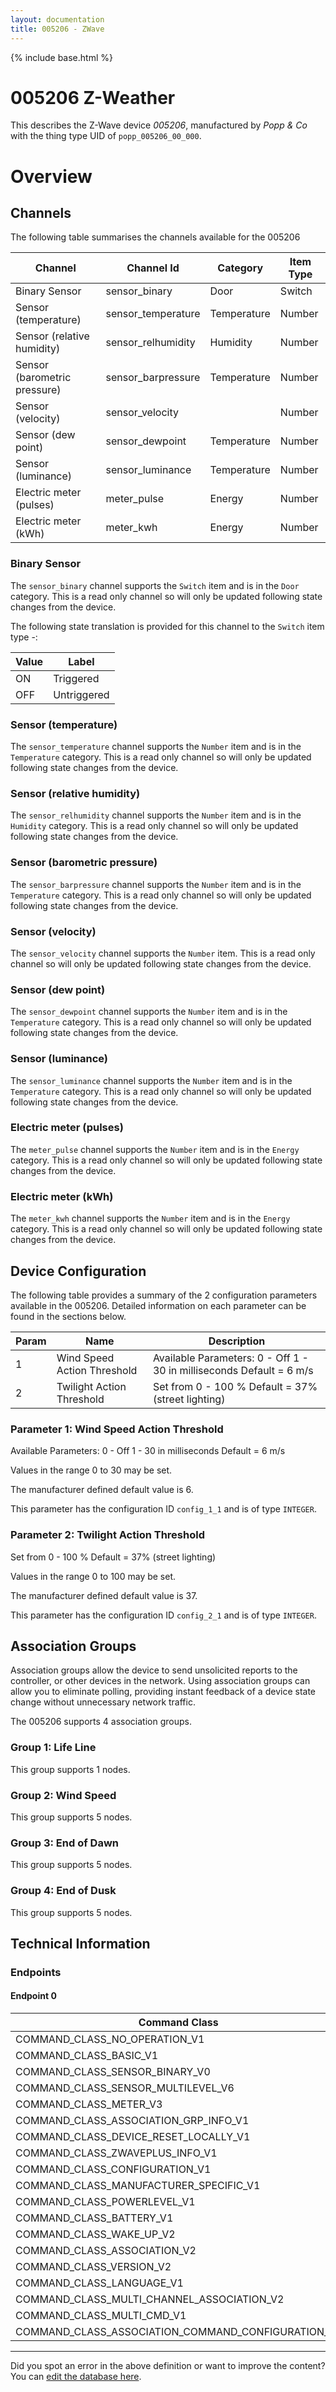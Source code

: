 ```yaml
---
layout: documentation
title: 005206 - ZWave
---
```


{% include base.html %}

# 005206 Z-Weather
This describes the Z-Wave device *005206*, manufactured by *Popp & Co* with the thing type UID of ```popp_005206_00_000```.

# Overview


## Channels

The following table summarises the channels available for the 005206

| Channel | Channel Id | Category | Item Type |
|---------|------------|----------|-----------|
| Binary Sensor | sensor_binary | Door | Switch | 
| Sensor (temperature) | sensor_temperature | Temperature | Number | 
| Sensor (relative humidity) | sensor_relhumidity | Humidity | Number | 
| Sensor (barometric pressure) | sensor_barpressure | Temperature | Number | 
| Sensor (velocity) | sensor_velocity |  | Number | 
| Sensor (dew point) | sensor_dewpoint | Temperature | Number | 
| Sensor (luminance) | sensor_luminance | Temperature | Number | 
| Electric meter (pulses) | meter_pulse | Energy | Number | 
| Electric meter (kWh) | meter_kwh | Energy | Number | 

### Binary Sensor

The ```sensor_binary``` channel supports the ```Switch``` item and is in the ```Door``` category. This is a read only channel so will only be updated following state changes from the device.

The following state translation is provided for this channel to the ```Switch``` item type -:

| Value | Label     |
|-------|-----------|
| ON | Triggered |
| OFF | Untriggered |

### Sensor (temperature)

The ```sensor_temperature``` channel supports the ```Number``` item and is in the ```Temperature``` category. This is a read only channel so will only be updated following state changes from the device.

### Sensor (relative humidity)

The ```sensor_relhumidity``` channel supports the ```Number``` item and is in the ```Humidity``` category. This is a read only channel so will only be updated following state changes from the device.

### Sensor (barometric pressure)

The ```sensor_barpressure``` channel supports the ```Number``` item and is in the ```Temperature``` category. This is a read only channel so will only be updated following state changes from the device.

### Sensor (velocity)

The ```sensor_velocity``` channel supports the ```Number``` item. This is a read only channel so will only be updated following state changes from the device.

### Sensor (dew point)

The ```sensor_dewpoint``` channel supports the ```Number``` item and is in the ```Temperature``` category. This is a read only channel so will only be updated following state changes from the device.

### Sensor (luminance)

The ```sensor_luminance``` channel supports the ```Number``` item and is in the ```Temperature``` category. This is a read only channel so will only be updated following state changes from the device.

### Electric meter (pulses)

The ```meter_pulse``` channel supports the ```Number``` item and is in the ```Energy``` category. This is a read only channel so will only be updated following state changes from the device.

### Electric meter (kWh)

The ```meter_kwh``` channel supports the ```Number``` item and is in the ```Energy``` category. This is a read only channel so will only be updated following state changes from the device.



## Device Configuration

The following table provides a summary of the 2 configuration parameters available in the 005206.
Detailed information on each parameter can be found in the sections below.

| Param | Name  | Description |
|-------|-------|-------------|
| 1 | Wind Speed Action Threshold | Available Parameters: 0 - Off 1 - 30 in milliseconds Default = 6 m/s |
| 2 | Twilight Action Threshold | Set from 0 - 100 % Default = 37% (street lighting) |

### Parameter 1: Wind Speed Action Threshold

Available Parameters: 0 - Off 1 - 30 in milliseconds Default = 6 m/s

Values in the range 0 to 30 may be set.

The manufacturer defined default value is 6.

This parameter has the configuration ID ```config_1_1``` and is of type ```INTEGER```.


### Parameter 2: Twilight Action Threshold

Set from 0 - 100 % Default = 37% (street lighting)

Values in the range 0 to 100 may be set.

The manufacturer defined default value is 37.

This parameter has the configuration ID ```config_2_1``` and is of type ```INTEGER```.


## Association Groups

Association groups allow the device to send unsolicited reports to the controller, or other devices in the network. Using association groups can allow you to eliminate polling, providing instant feedback of a device state change without unnecessary network traffic.

The 005206 supports 4 association groups.

### Group 1: Life Line


This group supports 1 nodes.

### Group 2: Wind Speed


This group supports 5 nodes.

### Group 3: End of Dawn


This group supports 5 nodes.

### Group 4: End of Dusk


This group supports 5 nodes.

## Technical Information

### Endpoints

#### Endpoint 0

| Command Class | Comment |
|---------------|---------|
| COMMAND_CLASS_NO_OPERATION_V1| |
| COMMAND_CLASS_BASIC_V1| |
| COMMAND_CLASS_SENSOR_BINARY_V0| |
| COMMAND_CLASS_SENSOR_MULTILEVEL_V6| |
| COMMAND_CLASS_METER_V3| |
| COMMAND_CLASS_ASSOCIATION_GRP_INFO_V1| |
| COMMAND_CLASS_DEVICE_RESET_LOCALLY_V1| |
| COMMAND_CLASS_ZWAVEPLUS_INFO_V1| |
| COMMAND_CLASS_CONFIGURATION_V1| |
| COMMAND_CLASS_MANUFACTURER_SPECIFIC_V1| |
| COMMAND_CLASS_POWERLEVEL_V1| |
| COMMAND_CLASS_BATTERY_V1| |
| COMMAND_CLASS_WAKE_UP_V2| |
| COMMAND_CLASS_ASSOCIATION_V2| |
| COMMAND_CLASS_VERSION_V2| |
| COMMAND_CLASS_LANGUAGE_V1| |
| COMMAND_CLASS_MULTI_CHANNEL_ASSOCIATION_V2| |
| COMMAND_CLASS_MULTI_CMD_V1| |
| COMMAND_CLASS_ASSOCIATION_COMMAND_CONFIGURATION_V0| |

---

Did you spot an error in the above definition or want to improve the content?
You can [edit the database here](http://www.cd-jackson.com/index.php/zwave/zwave-device-database/zwave-device-list/devicesummary/512).
